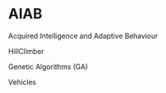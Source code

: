 # AIAB
Acquired Intelligence and Adaptive Behaviour

HillClimber





Genetic Algorithms (GA)





Vehicles



